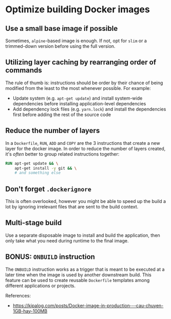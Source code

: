 # Optimize building Docker images

## Use a small base image if possible

Sometimes, `alpine`-based image is enough. If not, opt for `slim` or a
trimmed-down version before using the full version.

## Utilizing layer caching by rearranging order of commands

The rule of thumb is: instructions should be order by their chance of being
modified from the least to the most whenever possible. For example:
- Update system (e.g. `apt-get update`) and install system-wide dependencies
  before installing application-level dependencies
- Add dependency lock files (e.g. `yarn.lock`) and install the dependencies
  first before adding the rest of the source code

## Reduce the number of layers

In a `Dockerfile`, `RUN`, `ADD` and `COPY` are the 3 instructions that create a
new layer for the docker image. In order to reduce the number of layers created,
it's _often_ better to group related instructions together:

```Dockerfile
RUN apt-get update && \
    apt-get install -y git && \
    # and something else
```

## Don't forget `.dockerignore`

This is often overlooked, however you might be able to speed up the build a
lot by ignoring irrelevant files that are sent to the build context.

## Multi-stage build

Use a separate disposable image to install and build the application, then only
take what you need during runtime to the final image.

## BONUS: `ONBUILD` instruction

The `ONBUILD` instruction works as a trigger that is meant to be executed at a
later time when the image is used by another downstream build. This feature can
be used to create reusable `Dockerfile` templates among different applications
or projects.

References:
- https://kipalog.com/posts/Docker-image-in-production---cau-chuyen-1GB-hay-100MB
